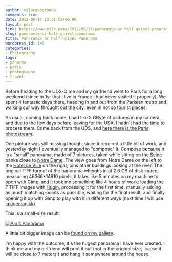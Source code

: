 ```yaml
---
author: milocasagrande
comments: true
date: 2012-05-17 13:31:53+00:00
layout: post
link: https://www.milo.name/2012/05/17/panoramix-or-half-gpixel-panorama/
slug: panoramix-or-half-gpixel-panorama
title: Panoramix or half-Gpixel Panorama
wordpress_id: 149
categories:
- Photography
tags:
- panorma
- paris
- photography
- travel
---
```


Before heading to the UDS-Q me and my girlfriend went to Paris for a long weekend (since in 1yr that I live in France I had never visited it properly). We spent 4 fantastic days there, heading in and out from the Parisien metro and walking our way throught out the city, even in not so tourist places.

As usual, coming back home, I had like 5 GByte of pictures in my camera, and due to the few days before leaving for the USA, I hadn't had the time to process them. Come back from the UDS, and [here there is the Paris photostream](http://www.ipernity.com/doc/milo/album/271527).

One picture was still missing though, since it required a little bit of work, and yesterday night I eventually managed to "compose" it. Compose because it is a "small" panorama, made of 7 pictures, taken while sitting on the [Seine](http://en.wikipedia.org/wiki/Seine) banks close to [Notre Dame](http://www.notredamedeparis.fr/). The view goes from Notre Dame on the left to the [Hotel de Ville](http://en.wikipedia.org/wiki/H%C3%B4tel_de_Ville,_Paris) on the right, plus other buildings looking at the river. The original TIFF format of the panorama wheighs in at 2.6 GB of disk space, measuring 46366*14910 pixels, it takes like 5 minutes on my machine to open with Gimp, and it took me something like 4 hours of work: loading the 7 TIFF images with [Hugin](http://hugin.sourceforge.net/), processing it for the first time, manually adding as much matching-points as possible, waiting for the final result, and finally opening it up with Gimp to play with it in different ways (next time I will use [imagemagick](http://www.imagemagick.org/script/index.php)).

This is a small-size result:

[![Paris Panorama](http://www.milo.name/wp-content/uploads/2012/05/panorama-web-300x96.jpg)](http://www.milo.name/wp-content/uploads/2012/05/panorama-web.jpg)

A little bit bigger image can be [found on my gallery](http://www.ipernity.com/doc/milo/12706513).

I'm happy with the outcome, it's the hugest panorama I have ever created. I think me and my girlfriend will print it out (not in the original size, 'cause it will be close to 7 meters!) and hang it somewhere around the house.
